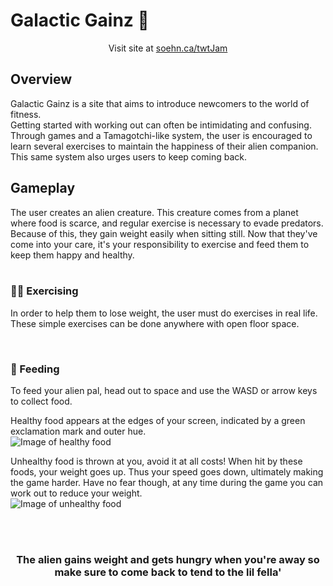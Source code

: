# Galactic Gainz :muscle:

<p align="center"> Visit site at <a href="https://soehn.ca/twtJam" target="blank_">soehn.ca/twtJam</a></p>

## Overview
Galactic Gainz is a site that aims to introduce newcomers to the world of fitness.  
Getting started with working out can often be intimidating and confusing. Through games and a Tamagotchi-like system, the user is encouraged to learn several exercises to maintain the happiness of their alien companion. This same system also urges users to keep coming back. 

## Gameplay
The user creates an alien creature. This creature comes from a planet where food is scarce, and regular exercise is necessary to evade predators. Because of this, they gain weight easily when sitting still. Now that they've come into your care, it's your responsibility to exercise and feed them to keep them happy and healthy.    
<br/>

### :running_man:	 Exercising 
In order to help them to lose weight, the user must do exercises in real life. These simple exercises can be done anywhere with open floor space.    

<br/> 

### :carrot:	Feeding 
To feed your alien pal, head out to space and use the WASD or arrow keys to collect food.  

Healthy food appears at the edges of your screen, indicated by a green exclamation mark and outer hue.  
![Image of healthy food](./tree/main/twtJam/media/foods/healthy0.svg)

Unhealthy food is thrown at you, avoid it at all costs! When hit by these foods, your weight goes up. Thus your speed goes down, ultimately making the game harder. Have no fear though, at any time during the game you can work out to reduce your weight.  
![Image of unhealthy food](./media/foods/unhealthy0.svg)

<br/>
<br/>

<h3 align="center">The alien gains weight and gets hungry when you're away so make sure to come back to tend to the lil fella'</h3>


